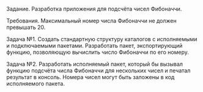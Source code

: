 Задание.
Разработка приложения для подсчёта чисел Фибоначчи.

Требования.
Максимальный номер числа Фибоначчи не должен превышать 20.


Задача №1.
Создать стандартную структуру каталогов с исполняемыми и подключаемыми пакетами. Разработать пакет, экспортирующий функцию, позволяющую вычислить число Фибоначчи по его номеру.

Задача №2.
Разработать исполняемый пакет, который бы вызывал функцию подсчёта числа Фибоначчи для нескольких чисел и печатал результат в консоль.
Номера чисел могут быть заложены в код исполняемого пакета.